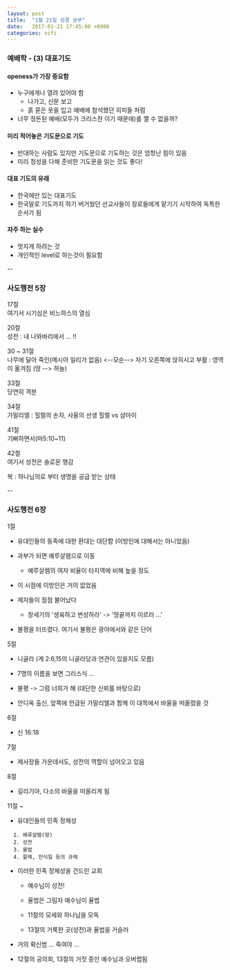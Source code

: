 ```yaml
---
layout: post
title:  "1월 21일 성경 공부"
date:   2017-01-21 17:45:00 +0900
categories: nifi
---
```



### 예배학 - (3) 대표기도

#### **openess**가 가장 중요함
- 누구에게나 열려 있어야 함
  - 나가고, 신문 보고
  - 흙 묻은 옷을 입고 예배에 참석했던 히피들 처럼
- 너무 정돈된 예배(모두가 크리스찬 이기 때문에)를 깰 수 없을까?

#### 미리 적어놓은 기도문으로 기도
- 반대하는 사람도 있지만 기도문으로 기도하는 것은 엄청난 힘이 있음
- 미리 정성을 다해 준비한 기도문을 읽는 것도 좋다!

#### 대표 기도의 유래
- 한국에만 있는 대표기도
- 한국말로 기도까지 하기 버거웠던 선교사들이 장로들에게 맡기기 시작하여 독특한 순서가 됨

#### 자주 하는 실수
- 멋지게 하려는 것
- 개인적인 level로 하는것이 필요함

--

### 사도행전 5장

17절  
여기서 시기심은 비느하스의 열심

20절  
성전 : 내 나와바리에서 ... !!

30 ~ 31절  
나무에 달아 죽인(메시아 일리가 없음) <--모순--> 자기 오른쪽에 앉히시고
부활 : 영역이 옮겨짐 (땅 --> 하늘)

33절  
당연히 격분

34절  
가말리엘 : 힐렐의 손자, 사울의 선생
힐렐 vs 샴마이

41절  
기뻐하면서(마5:10~11)

42절  
여기서 성전은 솔로몬 행감

복 : 하나님의로 부터 생명을 공급 받는 상태

--

### 사도행전 6장

1절

- 유대인들의 동족에 대한 환대는 대단함 (이방인에 대해서는 아니었음)
- 과부가 되면 예루살렘으로 이동
  - 예루살렘의 여자 비율이 타지역에 비해 높을 정도
- 이 시점에 이방인은 거의 없었음

- 제자들이 점점 불어났다
  - 창세기의 '생육하고 번성하라' -> '땅끝까지 이르러 ...'
>
- 불평을 터뜨렸다. 여기서 불평은 광야에서와 같은 단어

5절

- 니골라 (계 2:6,15의 니골라당과 연관이 있을지도 모름)

- 7명의 이름을 보면 그리스식 ...
- 불평 -> 그럼 너희가 해 (대단한 신뢰를 바탕으로)

- 안디옥 출신, 앞쪽에 언급된 가말리엘과 함께 이 대목에서 바울을 떠올렸을 것

6절
- 신 16:18

7절
- 제사장들 가운데서도, 성전의 역할이 넘어오고 있음

8절
- 길리기아, 다소의 바울을 떠올리게 됨

11절 ~
- 유대인들의 민족 정체성

```
  1. 예루살렘(땅)
  2. 성전
  3. 율법
  4. 할례, 안식일 등의 규례
```

- 이러한 민족 정체성을 건드린 교회
  - 예수님이 성전!
  - 율법은 그림자 예수님이 율법

  - 11절의 모세와 하나님을 모독
  - 13절의 거룩한 곳(성전)과 율법을 거슬러
>
- 거의 확신범 ... 죽여야 ...

- 12절의 공의회, 13절의 거짓 증인 예수님과 오버랩됨
